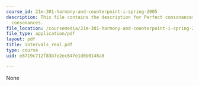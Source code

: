 ```yaml
---
course_id: 21m-301-harmony-and-counterpoint-i-spring-2005
description: This file contains the description for Perfect consonances, and Imperfect
  consonances.
file_location: /coursemedia/21m-301-harmony-and-counterpoint-i-spring-2005/e8719c712f83b7e2ec647e1d0b0148a8_intervals_real.pdf
file_type: application/pdf
layout: pdf
title: intervals_real.pdf
type: course
uid: e8719c712f83b7e2ec647e1d0b0148a8

---
```

None